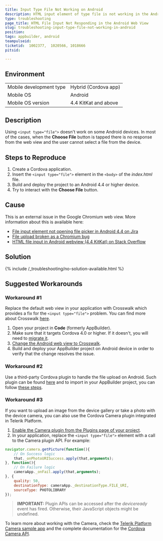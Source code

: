 ```yaml
---
title: Input Type File Not Working on Android
description: HTML input element of type file is not working in the Android web view.
type: troubleshooting
page_title: HTML File Input Not Responding in the Android Web View
slug: troubleshooting-input-type-file-not-working-in-android
position:
tags: appbuilder, android
teampulseid:
ticketid:  1002377,  1020566, 1018666
pitsid:

---
```


## Environment
<table>
  <tr>
    <td>Mobile development type</td>
    <td>Hybrid (Cordova app)</td>	
  </tr>
  <tr>
    <td>Mobile OS</td>
    <td>Android</td>	
  </tr>
  <tr>
    <td>Mobile OS version</td>
    <td>4.4 KitKat and above</td>	
  </tr>  
</table>

## Description
Using `<input type="file">` doesn't work on some Android devices. In most of the cases, when the **Choose File** button is tapped there is no response from the web view and the user cannot select a file from the device. 


## Steps to Reproduce
1. Create a Cordova application.
1. Insert the `<input type="file">` element in the `<body>` of the *index.html* file.
1. Build and deploy the project to an Android 4.4 or higher device.
1. Try to interact with the **Choose File** button.

## Cause
This is an external issue in the Google Chromium web view. More information about this is available here:

* [File input element not opening file picker in Android 4.4 on Jira](https://issues.apache.org/jira/browse/CB-5294)
* [File upload broken as a Chromium bug](https://bugs.chromium.org/p/chromium/issues/detail?id=278640)
* [HTML file input in Android webview (4.4 KitKat) on Stack Overflow](http://stackoverflow.com/questions/19882331/html-file-input-in-android-webview-android-4-4-kitkat)

## Solution
{% include /_troubleshooting/no-solution-available.html %}

## Suggested Workarounds
### Workaround #1
Replace the default web view in your application with Crosswalk which provides a fix for the `<input type="file">` problem. You can find more about Crosswalk [here](https://crosswalk-project.org/).

1. Open your project in **Code** (formerly AppBuilder).
1. Make sure that it targets Cordova 4.0 or higher. If it doesn't, you will need to [migrate it](http://docs.telerik.com/platform/appbuilder/cordova/configuring-your-app/configure-target-framework#procedure).
1. [Change the Android web view to Crosswalk](http://docs.telerik.com/platform/appbuilder/cordova/configuring-your-app/configure-web-views).
1. Build and deploy your AppBuilder project on Android device in order to verify that the change resolves the issue.

### Workaround #2
Use a third-party Cordova plugin to handle the file upload on Android. Such plugin can be found [here](https://github.com/MaginSoft/MFileChooser) and to import in your AppBuilder project, you can follow [these steps](http://docs.telerik.com/platform/appbuilder/cordova/using-plugins/using-custom-plugins/add-custom-plugins). 

### Workaround #3
If you want to upload an image from the device gallery or take a photo with the device camera, you can also use the Cordova Camera plugin integrated in Telerik Platform.

1. [Enable the Camera plugin from the Plugins page of your project](http://docs.telerik.com/platform/appbuilder/cordova/using-plugins/using-core-plugins/enable-disable-core).
1. In your application, replace the `<input type="file">` element with a call to the Camera plugin API. For example:

```JavaScript
navigator.camera.getPicture(function(){
    // On Success logic
    that._onPhotoURISuccess.apply(that,arguments);
}, function(){
    // On Failure logic
    cameraApp._onFail.apply(that,arguments);
}, {
    quality: 50,
    destinationType: cameraApp._destinationType.FILE_URI,
    sourceType: PHOTOLIBRARY
});
```
> **IMPORTANT:** Plugin APIs can be accessed after the *deviceready* event has fired. Otherwise, their JavaScript objects might be undefined.

To learn more about working with the Camera, check the [Telerik Platform Camera sample app](http://docs.telerik.com/platform/samples/Sample-Camera/) and the complete documentation for the [Cordova Camera API](https://github.com/apache/cordova-plugin-camera).